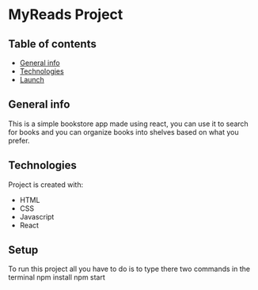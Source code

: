# MyReads Project

## Table of contents
* [General info](#general-info)
* [Technologies](#technologies)
* [Launch](#launch)

## General info
This is a simple bookstore app made using react, you can use it to search for books and you can organize books into shelves based on what you prefer.
	
## Technologies
Project is created with:
* HTML
* CSS
* Javascript
* React
	
## Setup
To run this project all you have to do is to type there two commands in the terminal
npm install
npm start

